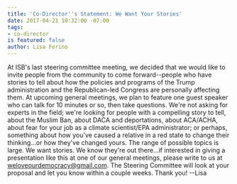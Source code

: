 ```yaml
---
title: 'Co-Director''s Statement: We Want Your Stories'
date: 2017-04-21 10:32:00 -07:00
tags:
- co-director
is featured: false
author: Lisa Ferino
---
```


At ISB's last steering committee meeting, we decided that we would like to invite people from the community to come forward--people who have stories to tell about how the policies and programs of the Trump administration and the Republican-led Congress are personally affecting them.  At upcoming general meetings, we plan to feature one guest speaker who can talk for 10 minutes or so, then take questions. We're not asking for experts in the field; we're looking for people with a compelling story to tell, about the Muslim Ban, about DACA and deportations, about ACA/ACHA, about fear for your job as a climate scientist/EPA administrator; or perhaps, something about how you've caused a relative in a red state to change their thinking...or how they've changed yours.  The range of possible topics is large.  We want stories.  We know they're out there...if interested in giving a presentation like this at one of our general meetings, please write to us at weloveourdemocracy@gmail.com.  The Steering Committee will look at your proposal and let you know within a couple weeks.  Thank you!  --Lisa